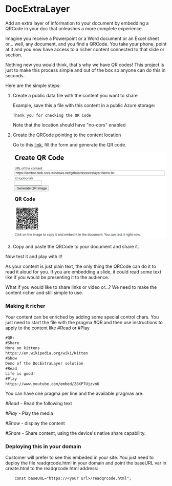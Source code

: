 # DocExtraLayer
Add an extra layer of information to your document by embedding a QRCode in your doc that unleashes a more complete experience.

Imagine you receive a Powerpoint or a Word document or an Excel sheet or... well, any document, and you find a QRCode. You take your phone, point at it and you now have access to a richer content connected to that slide or section.

Nothing new you would think, that's why we have QR codes! This project is just to make this process simple and out of the box so anyone can do this in seconds.

Here are the simple steps:

1. Create a public data file with the content you want to share

    Example, save this a file with this content in a public Azure storage:
    ```
    Thank you for checking the QR Code
    ```
    Note that the location should have "no-cors" enabled

2. Create the QRCode pointing to the content location

    Go to this [link](https://lambot.blob.core.windows.net/github/docextralayer/create.html), fill the form and generate the QR code.

    ![image](./image.png)

3. Copy and paste the QRCode to your document and share it.

Now test it and play with it!

As your content is just plain text, the only thing the QRCode can do it to read it aloud for you. If you are embedding a slide, it could read some text like if you would be presenting it to the audience. 

What if you would like to share links or video or...?
We need to make the content richer and still simple to use.

### Making it richer

Your content can be enriched by adding some special control chars. You just need to start the file with the pragma #QR and then use instructions to apply to the content like #Read or #Play

```
#QR:
#Share
More on kittens
https://en.wikipedia.org/wiki/Kitten
#Show
Demo of the DocExtraLayer solution
#Read
Life is good!
#Play
https://www.youtube.com/embed/Z8XP7UjzvnU
```

You can have one pragma per line and the available pragmas are:

*#Read* - Read the following text

*#Play* - Play the media

*#Show* - display the content

*#Share* - Share content, using the device's native share capability. 

### Deploying this in your domain

Customer will prefer to see this embeded in your site. You just need to deploy the file readqrcode.html in your domain and point the baseURL var in create.html to the readqrcode.html address:

```
    const baseURL="https://<your url>/readqrcode.html";
```